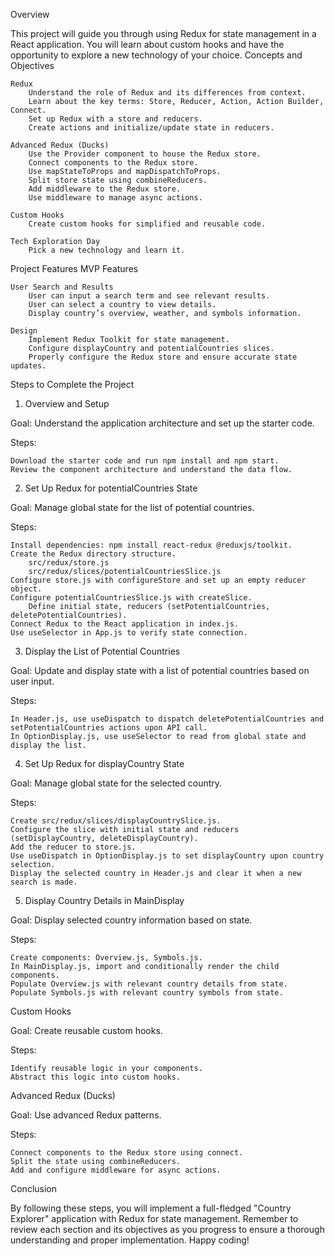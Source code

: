 Overview

This project will guide you through using Redux for state management in a React application. You will learn about custom hooks and have the opportunity to explore a new technology of your choice.
Concepts and Objectives

    Redux
        Understand the role of Redux and its differences from context.
        Learn about the key terms: Store, Reducer, Action, Action Builder, Connect.
        Set up Redux with a store and reducers.
        Create actions and initialize/update state in reducers.

    Advanced Redux (Ducks)
        Use the Provider component to house the Redux store.
        Connect components to the Redux store.
        Use mapStateToProps and mapDispatchToProps.
        Split store state using combineReducers.
        Add middleware to the Redux store.
        Use middleware to manage async actions.

    Custom Hooks
        Create custom hooks for simplified and reusable code.

    Tech Exploration Day
        Pick a new technology and learn it.

Project Features
MVP Features

    User Search and Results
        User can input a search term and see relevant results.
        User can select a country to view details.
        Display country’s overview, weather, and symbols information.

    Design
        Implement Redux Toolkit for state management.
        Configure displayCountry and potentialCountries slices.
        Properly configure the Redux store and ensure accurate state updates.

Steps to Complete the Project
1. Overview and Setup

Goal: Understand the application architecture and set up the starter code.

Steps:

    Download the starter code and run npm install and npm start.
    Review the component architecture and understand the data flow.

2. Set Up Redux for potentialCountries State

Goal: Manage global state for the list of potential countries.

Steps:

    Install dependencies: npm install react-redux @reduxjs/toolkit.
    Create the Redux directory structure.
        src/redux/store.js
        src/redux/slices/potentialCountriesSlice.js
    Configure store.js with configureStore and set up an empty reducer object.
    Configure potentialCountriesSlice.js with createSlice.
        Define initial state, reducers (setPotentialCountries, deletePotentialCountries).
    Connect Redux to the React application in index.js.
    Use useSelector in App.js to verify state connection.

3. Display the List of Potential Countries

Goal: Update and display state with a list of potential countries based on user input.

Steps:

    In Header.js, use useDispatch to dispatch deletePotentialCountries and setPotentialCountries actions upon API call.
    In OptionDisplay.js, use useSelector to read from global state and display the list.

4. Set Up Redux for displayCountry State

Goal: Manage global state for the selected country.

Steps:

    Create src/redux/slices/displayCountrySlice.js.
    Configure the slice with initial state and reducers (setDisplayCountry, deleteDisplayCountry).
    Add the reducer to store.js.
    Use useDispatch in OptionDisplay.js to set displayCountry upon country selection.
    Display the selected country in Header.js and clear it when a new search is made.

5. Display Country Details in MainDisplay

Goal: Display selected country information based on state.

Steps:

    Create components: Overview.js, Symbols.js.
    In MainDisplay.js, import and conditionally render the child components.
    Populate Overview.js with relevant country details from state.
    Populate Symbols.js with relevant country symbols from state.

Custom Hooks

Goal: Create reusable custom hooks.

Steps:

    Identify reusable logic in your components.
    Abstract this logic into custom hooks.

Advanced Redux (Ducks)

Goal: Use advanced Redux patterns.

Steps:

    Connect components to the Redux store using connect.
    Split the state using combineReducers.
    Add and configure middleware for async actions.

Conclusion

By following these steps, you will implement a full-fledged "Country Explorer" application with Redux for state management. Remember to review each section and its objectives as you progress to ensure a thorough understanding and proper implementation. Happy coding!
